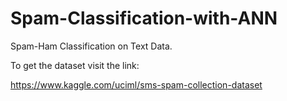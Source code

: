 # Spam-Classification-with-ANN
Spam-Ham Classification on Text Data.

To get the dataset visit the link:

https://www.kaggle.com/uciml/sms-spam-collection-dataset
